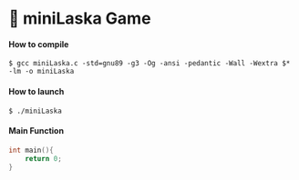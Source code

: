 # :red_circle: miniLaska Game

#### How to compile

`$ gcc miniLaska.c -std=gnu89 -g3 -Og -ansi -pedantic -Wall -Wextra $* -lm -o miniLaska`

#### How to launch

`$ ./miniLaska`

#### Main Function
```c
int main(){
	return 0;
}
```
